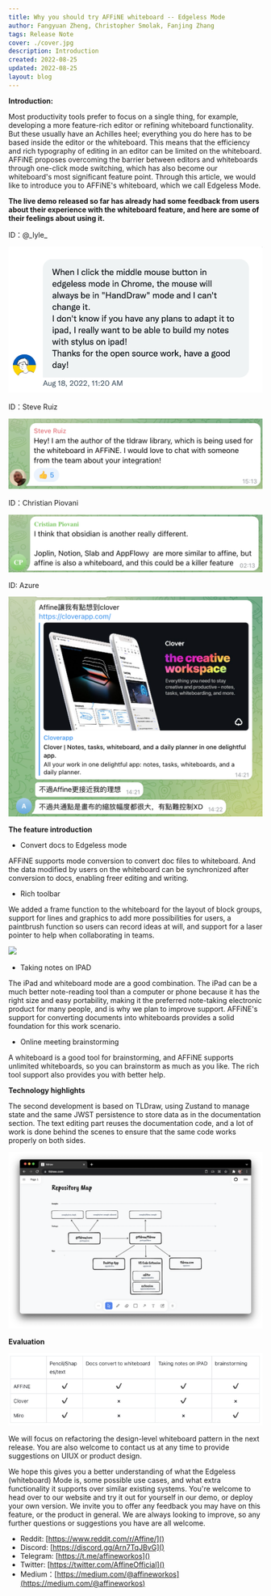 ```yaml
---
title: Why you should try AFFiNE whiteboard -- Edgeless Mode
author: Fangyuan Zheng, Christopher Smolak, Fanjing Zhang
tags: Release Note
cover: ./cover.jpg
description: Introduction
created: 2022-08-25
updated: 2022-08-25
layout: blog
---
```


**Introduction:**

Most productivity tools prefer to focus on a single thing, for example, developing a more feature-rich editor or refining whiteboard functionality. But these usually have an Achilles heel; everything you do here has to be based inside the editor or the whiteboard. This means that the efficiency and rich typography of editing in an editor can be limited on the whiteboard. AFFiNE proposes overcoming the barrier between editors and whiteboards through one-click mode switching, which has also become our whiteboard's most significant feature point. Through this article, we would like to introduce you to AFFiNE's whiteboard, which we call Edgeless Mode.

**The live demo released so far has already had some feedback from users about their experience with the whiteboard feature, and here are some of their feelings about using it.**

ID：@\_lyle\_

![](./5597f5c190467720ce0c5966d94cec61058d4674-878x504.png)

ID：Steve Ruiz

![](./b4ff381c4068a26c00b432046c9b9b922e859532-1022x282.png)

ID：Christian Piovani

![](./bfb0e53e9e4f8bc5d2baacfc79da21adeb30056d-1032x234.png)

ID: Azure

![](./23eab7a4d92f21d64c13049176e03dcb8e4068a8-1086x938.png)

**The feature introduction**

- Convert docs to Edgeless mode

AFFiNE supports mode conversion to convert doc files to whiteboard. And the data modified by users on the whiteboard can be synchronized after conversion to docs, enabling freer editing and writing.

- Rich toolbar

We added a frame function to the whiteboard for the layout of block groups, support for lines and graphics to add more possibilities for users, a paintbrush function so users can record ideas at will, and support for a laser pointer to help when collaborating in teams.

![](./42cd3693e30991279fd9f11188d85477f1de0c8c-1920x1080.gif)

- Taking notes on IPAD

The iPad and whiteboard mode are a good combination. The iPad can be a much better note-reading tool than a computer or phone because it has the right size and easy portability, making it the preferred note-taking electronic product for many people, and is why we plan to improve support. AFFiNE's support for converting documents into whiteboards provides a solid foundation for this work scenario.

- Online meeting brainstorming

A whiteboard is a good tool for brainstorming, and AFFiNE supports unlimited whiteboards, so you can brainstorm as much as you like. The rich tool support also provides you with better help.

**Technology highlights**

The second development is based on TLDraw, using Zustand to manage state and the same JWST persistence to store data as in the documentation section. The text editing part reuses the documentation code, and a lot of work is done behind the scenes to ensure that the same code works properly on both sides.

![](./a4223cdafe59716ad1d6a79d67b2cc49e9777bee-1200x834.png)

**Evaluation**

![](./9ea5194c55153ae35cc1cdba0e14e910659afba7-704x200.png)

We will focus on refactoring the design-level whiteboard pattern in the next release. You are also welcome to contact us at any time to provide suggestions on UIUX or product design.

We hope this gives you a better understanding of what the Edgeless (whiteboard) Mode is, some possible use cases, and what extra functionality it supports over similar existing systems. You're welcome to head over to our website and try it out for yourself in our demo, or deploy your own version. We invite you to offer any feedback you may have on this feature, or the product in general. We are always looking to improve, so any further questions or suggestions you have are all welcome.

- Reddit: [https://www.reddit.com/r/Affine/]()
- Discord: [https://discord.gg/Arn7TqJBvG]()
- Telegram: [https://t.me/affineworkos]()
- Twitter: [https://twitter.com/AffineOfficial]()
- Medium：[https://medium.com/@affineworkos](https://medium.com/@affineworkos)
